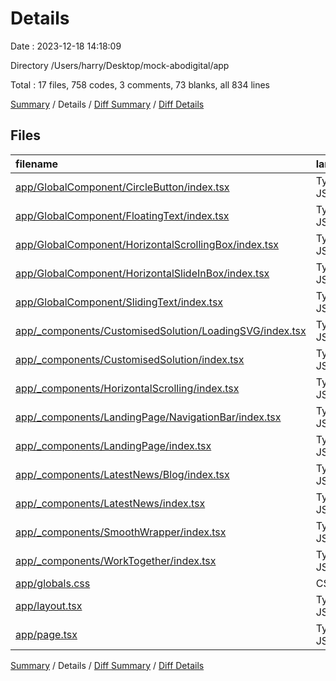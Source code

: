# Details

Date : 2023-12-18 14:18:09

Directory /Users/harry/Desktop/mock-abodigital/app

Total : 17 files,  758 codes, 3 comments, 73 blanks, all 834 lines

[Summary](results.md) / Details / [Diff Summary](diff.md) / [Diff Details](diff-details.md)

## Files
| filename | language | code | comment | blank | total |
| :--- | :--- | ---: | ---: | ---: | ---: |
| [app/GlobalComponent/CircleButton/index.tsx](/app/GlobalComponent/CircleButton/index.tsx) | TypeScript JSX | 125 | 1 | 6 | 132 |
| [app/GlobalComponent/FloatingText/index.tsx](/app/GlobalComponent/FloatingText/index.tsx) | TypeScript JSX | 55 | 0 | 6 | 61 |
| [app/GlobalComponent/HorizontalScrollingBox/index.tsx](/app/GlobalComponent/HorizontalScrollingBox/index.tsx) | TypeScript JSX | 53 | 0 | 7 | 60 |
| [app/GlobalComponent/HorizontalSlideInBox/index.tsx](/app/GlobalComponent/HorizontalSlideInBox/index.tsx) | TypeScript JSX | 38 | 1 | 7 | 46 |
| [app/GlobalComponent/SlidingText/index.tsx](/app/GlobalComponent/SlidingText/index.tsx) | TypeScript JSX | 56 | 0 | 9 | 65 |
| [app/_components/CustomisedSolution/LoadingSVG/index.tsx](/app/_components/CustomisedSolution/LoadingSVG/index.tsx) | TypeScript JSX | 40 | 0 | 1 | 41 |
| [app/_components/CustomisedSolution/index.tsx](/app/_components/CustomisedSolution/index.tsx) | TypeScript JSX | 34 | 0 | 6 | 40 |
| [app/_components/HorizontalScrolling/index.tsx](/app/_components/HorizontalScrolling/index.tsx) | TypeScript JSX | 102 | 0 | 3 | 105 |
| [app/_components/LandingPage/NavigationBar/index.tsx](/app/_components/LandingPage/NavigationBar/index.tsx) | TypeScript JSX | 41 | 0 | 3 | 44 |
| [app/_components/LandingPage/index.tsx](/app/_components/LandingPage/index.tsx) | TypeScript JSX | 63 | 0 | 5 | 68 |
| [app/_components/LatestNews/Blog/index.tsx](/app/_components/LatestNews/Blog/index.tsx) | TypeScript JSX | 10 | 0 | 2 | 12 |
| [app/_components/LatestNews/index.tsx](/app/_components/LatestNews/index.tsx) | TypeScript JSX | 21 | 0 | 3 | 24 |
| [app/_components/SmoothWrapper/index.tsx](/app/_components/SmoothWrapper/index.tsx) | TypeScript JSX | 23 | 1 | 5 | 29 |
| [app/_components/WorkTogether/index.tsx](/app/_components/WorkTogether/index.tsx) | TypeScript JSX | 50 | 0 | 3 | 53 |
| [app/globals.css](/app/globals.css) | CSS | 3 | 0 | 1 | 4 |
| [app/layout.tsx](/app/layout.tsx) | TypeScript JSX | 28 | 0 | 4 | 32 |
| [app/page.tsx](/app/page.tsx) | TypeScript JSX | 16 | 0 | 2 | 18 |

[Summary](results.md) / Details / [Diff Summary](diff.md) / [Diff Details](diff-details.md)